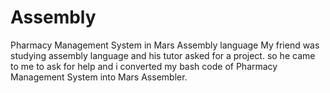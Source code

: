 # Assembly
Pharmacy Management System in Mars Assembly language
My friend was studying assembly language and his tutor asked for a project. so he came to me to ask for help and i converted my bash code of Pharmacy Management System into Mars Assembler.
